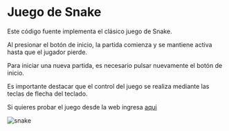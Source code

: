 # Juego de Snake

Este código fuente implementa el clásico juego de Snake.

Al presionar el botón de inicio, la partida comienza y se mantiene activa hasta que el jugador pierde.

Para iniciar una nueva partida, es necesario pulsar nuevamente el botón de inicio.

Es importante destacar que el control del juego se realiza mediante las teclas de flecha del teclado.

Si quieres probar el juego desde la web ingresa [aqui](https://admirable-mousse-027031.netlify.app)
 
![snake](src/assets/Juego-snake.gif)


